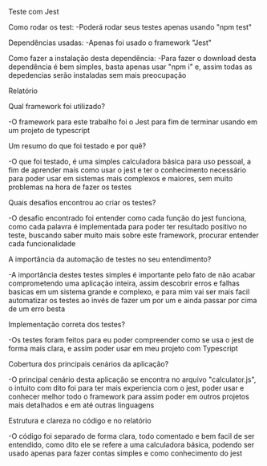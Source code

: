 Teste com Jest

Como rodar os test:
-Poderá rodar seus testes apenas usando "npm test"

Dependências usadas:
-Apenas foi usado o framework "Jest"

Como fazer a instalação desta dependência:
-Para fazer o download desta dependência é bem simples, basta apenas usar "npm i" e, assim todas as depedencias serão instaladas sem mais preocupação


Relatório

Qual framework foi utilizado?

-O framework para este trabalho foi o Jest para fim de terminar usando em um projeto de typescript


Um resumo do que foi testado e por quê?

-O que foi testado, é uma simples calculadora básica para uso pessoal, a fim de aprender mais como usar o jest e ter o conhecimento necessário para poder usar em sistemas mais complexos e maiores, sem muito problemas na hora de fazer os testes


Quais desafios encontrou ao criar os testes?

-O desafio encontrado foi entender como cada função do jest funciona, como cada palavra é implementada para poder ter resultado positivo no teste, buscando saber muito mais sobre este framework, procurar entender cada funcionalidade


A importância da automação de testes no seu entendimento?

-A importância destes testes simples é importante pelo fato de não acabar comprometendo uma aplicação inteira, assim descobrir erros e falhas basicas em um sistema grande e complexo, e para mim vai ser mais facil automatizar os testes ao invés de fazer um por um e ainda passar por cima de um erro besta


Implementação correta dos testes?

-Os testes foram feitos para eu poder compreender como se usa o jest de forma mais clara, e assim poder usar em meu projeto com Typescript


Cobertura dos principais cenários da aplicação?

-O principal cenário desta aplicação se encontra no arquivo "calculator.js", o intuito com dito foi para ter mais experiencia com o jest, poder usar e conhecer melhor todo o framework para assim poder em outros projetos mais detalhados e em até outras linguagens


Estrutura e clareza no código e no relatório

-O código foi separado de forma clara, todo comentado e bem facil de ser entendido, como dito ele se refere a uma calculadora básica, podendo ser usado apenas para fazer contas simples e como conhecimento do jest